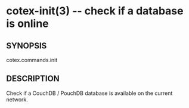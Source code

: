 cotex-init(3) -- check if a database is online
====================================================

## SYNOPSIS
cotex.commands.init

## DESCRIPTION
Check if a CouchDB / PouchDB database is available on the current
network. 